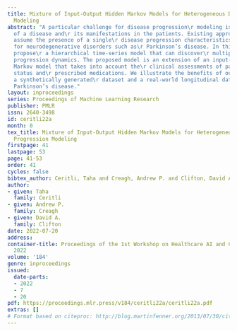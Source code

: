 ```yaml
---
title: Mixture of Input-Output Hidden Markov Models for Heterogeneous Disease Progression
  Modeling
abstract: "A particular challenge for disease progression\r modeling is the heterogeneity
  of a disease and\r its manifestations in the patients. Existing approaches often
  assume the presence of a single\r disease progression characteristics which is unlikely
  for neurodegenerative disorders such as\r Parkinson’s disease. In this paper, we
  propose\r a hierarchical time-series model that can discover\r multiple disease
  progression dynamics. The proposed model is an extension of an input-output\r hidden
  Markov model that takes into account the\r clinical assessments of patients’ health
  status and\r prescribed medications. We illustrate the benefits of our model using
  a synthetically generated\r dataset and a real-world longitudinal dataset for\r
  Parkinson’s disease."
layout: inproceedings
series: Proceedings of Machine Learning Research
publisher: PMLR
issn: 2640-3498
id: ceritli22a
month: 0
tex_title: Mixture of Input-Output Hidden Markov Models for Heterogeneous Disease
  Progression Modeling
firstpage: 41
lastpage: 53
page: 41-53
order: 41
cycles: false
bibtex_author: Ceritli, Taha and Creagh, Andrew P. and Clifton, David A.
author:
- given: Taha
  family: Ceritli
- given: Andrew P.
  family: Creagh
- given: David A.
  family: Clifton
date: 2022-07-20
address:
container-title: Proceedings of the 1st Workshop on Healthcare AI and COVID-19, ICML
  2022
volume: '184'
genre: inproceedings
issued:
  date-parts:
  - 2022
  - 7
  - 20
pdf: https://proceedings.mlr.press/v184/ceritli22a/ceritli22a.pdf
extras: []
# Format based on citeproc: http://blog.martinfenner.org/2013/07/30/citeproc-yaml-for-bibliographies/
---
```

